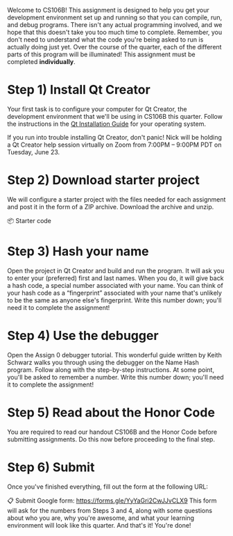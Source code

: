 Welcome to CS106B! This assignment is designed to help you get your development environment set up and running so that you can compile, run, and debug programs. There isn't any actual programming involved, and we hope that this doesn't take you too much time to complete. Remember, you don't need to understand what the code you're being asked to run is actually doing just yet. Over the course of the quarter, each of the different parts of this program will be illuminated! This assignment must be completed **individually**.

# Step 1) Install Qt Creator
Your first task is to configure your computer for Qt Creator, the development environment that we'll be using in CS106B this quarter. Follow the instructions in the [Qt Installation Guide](http://web.stanford.edu/class/cs106b/qt/) for your operating system.

If you run into trouble installing Qt Creator, don't panic! Nick will be holding a Qt Creator help session virtually on Zoom from 7:00PM – 9:00PM PDT on Tuesday, June 23.

# Step 2) Download starter project
We will configure a starter project with the files needed for each assignment and post it in the form of a ZIP archive. Download the archive and unzip.

📦 Starter code
# Step 3) Hash your name
Open the project in Qt Creator and build and run the program. It will ask you to enter your (preferred) first and last names. When you do, it will give back a hash code, a special number associated with your name. You can think of your hash code as a “fingerprint” associated with your name that's unlikely to be the same as anyone else's fingerprint. Write this number down; you'll need it to complete the assignment!

# Step 4) Use the debugger
Open the Assign 0 debugger tutorial. This wonderful guide written by Keith Schwarz walks you through using the debugger on the Name Hash program. Follow along with the step-by-step instructions. At some point, you'll be asked to remember a number. Write this number down; you'll need it to complete the assignment!

# Step 5) Read about the Honor Code
You are required to read our handout CS106B and the Honor Code before submitting assignments. Do this now before proceeding to the final step.

# Step 6) Submit
Once you've finished everything, fill out the form at the following URL:

📋 Submit Google form: https://forms.gle/YyYaGri2CwJJvCLX9
This form will ask for the numbers from Steps 3 and 4, along with some questions about who you are, why you're awesome, and what your learning environment will look like this quarter. And that's it! You're done!
